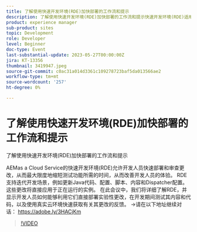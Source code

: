 ```yaml
---
title: 了解使用快速开发环境(RDE)加快部署的工作流和提示
description: 了解使用快速开发环境(RDE)加快部署的工作流和提示快速开发环境(RDE)适用于AEMas a Cloud Service的快速开发环境(RDE)通过允许开发人员快速部署和审查更改来改善他们的体验，从而最大限度地缩短测试功能所需的时间。 RDE支持迭代开发场景，例如更新Java代码、配置、脚本、内容和Dispatcher配置。 这些更改将直接应用于正在运行的实例。 在此会议中，我们将详细了解RDE，并显示开发人员如何能够利用它们直接部署实验性更改，在开发期间测试其内容和代码，以及使用真实云环境快速获取有关其更改的反馈。
product: experience manager
sub-product: sites
topic: Development
role: Developer
level: Beginner
doc-type: Event
last-substantial-update: 2023-05-27T00:00:00Z
jira: KT-13356
thumbnail: 3419947.jpeg
source-git-commit: c0ac31a014d3361c109278723baf5da013566ae2
workflow-type: tm+mt
source-wordcount: '257'
ht-degree: 0%

---
```



# 了解使用快速开发环境(RDE)加快部署的工作流和提示

了解使用快速开发环境(RDE)加快部署的工作流和提示

AEMas a Cloud Service的快速开发环境(RDE)允许开发人员快速部署和审查更改，从而最大限度地缩短测试功能所需的时间，从而改善开发人员的体验。 RDE支持迭代开发场景，例如更新Java代码、配置、脚本、内容和Dispatcher配置。 这些更改将直接应用于正在运行的实例。 在此会议中，我们将详细了解RDE，并显示开发人员如何能够利用它们直接部署实验性更改，在开发期间测试其内容和代码，以及使用真实云环境快速获取有关其更改的反馈。 →请在以下地址继续对话： https://adobe.ly/3HACjKm

>[!VIDEO](https://video.tv.adobe.com/v/3419947/?learn=on)
